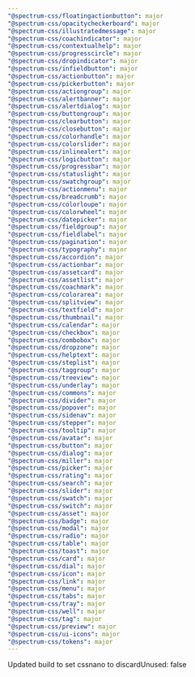 ```yaml
---
"@spectrum-css/floatingactionbutton": major
"@spectrum-css/opacitycheckerboard": major
"@spectrum-css/illustratedmessage": major
"@spectrum-css/coachindicator": major
"@spectrum-css/contextualhelp": major
"@spectrum-css/progresscircle": major
"@spectrum-css/dropindicator": major
"@spectrum-css/infieldbutton": major
"@spectrum-css/actionbutton": major
"@spectrum-css/pickerbutton": major
"@spectrum-css/actiongroup": major
"@spectrum-css/alertbanner": major
"@spectrum-css/alertdialog": major
"@spectrum-css/buttongroup": major
"@spectrum-css/clearbutton": major
"@spectrum-css/closebutton": major
"@spectrum-css/colorhandle": major
"@spectrum-css/colorslider": major
"@spectrum-css/inlinealert": major
"@spectrum-css/logicbutton": major
"@spectrum-css/progressbar": major
"@spectrum-css/statuslight": major
"@spectrum-css/swatchgroup": major
"@spectrum-css/actionmenu": major
"@spectrum-css/breadcrumb": major
"@spectrum-css/colorloupe": major
"@spectrum-css/colorwheel": major
"@spectrum-css/datepicker": major
"@spectrum-css/fieldgroup": major
"@spectrum-css/fieldlabel": major
"@spectrum-css/pagination": major
"@spectrum-css/typography": major
"@spectrum-css/accordion": major
"@spectrum-css/actionbar": major
"@spectrum-css/assetcard": major
"@spectrum-css/assetlist": major
"@spectrum-css/coachmark": major
"@spectrum-css/colorarea": major
"@spectrum-css/splitview": major
"@spectrum-css/textfield": major
"@spectrum-css/thumbnail": major
"@spectrum-css/calendar": major
"@spectrum-css/checkbox": major
"@spectrum-css/combobox": major
"@spectrum-css/dropzone": major
"@spectrum-css/helptext": major
"@spectrum-css/steplist": major
"@spectrum-css/taggroup": major
"@spectrum-css/treeview": major
"@spectrum-css/underlay": major
"@spectrum-css/commons": major
"@spectrum-css/divider": major
"@spectrum-css/popover": major
"@spectrum-css/sidenav": major
"@spectrum-css/stepper": major
"@spectrum-css/tooltip": major
"@spectrum-css/avatar": major
"@spectrum-css/button": major
"@spectrum-css/dialog": major
"@spectrum-css/miller": major
"@spectrum-css/picker": major
"@spectrum-css/rating": major
"@spectrum-css/search": major
"@spectrum-css/slider": major
"@spectrum-css/swatch": major
"@spectrum-css/switch": major
"@spectrum-css/asset": major
"@spectrum-css/badge": major
"@spectrum-css/modal": major
"@spectrum-css/radio": major
"@spectrum-css/table": major
"@spectrum-css/toast": major
"@spectrum-css/card": major
"@spectrum-css/dial": major
"@spectrum-css/icon": major
"@spectrum-css/link": major
"@spectrum-css/menu": major
"@spectrum-css/tabs": major
"@spectrum-css/tray": major
"@spectrum-css/well": major
"@spectrum-css/tag": major
"@spectrum-css/preview": major
"@spectrum-css/ui-icons": major
"@spectrum-css/tokens": major
---
```


Updated build to set cssnano to discardUnused: false
